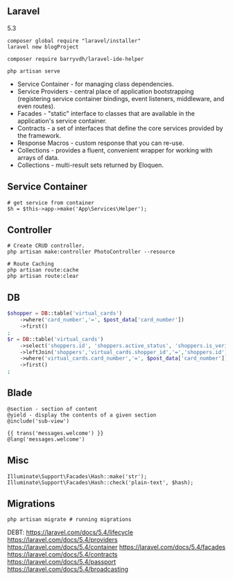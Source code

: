 Laravel
-
5.3

````
composer global require "laravel/installer" 
laravel new blogProject

composer require barryvdh/laravel-ide-helper
````
````
php artisan serve
````

* Service Container - for managing class dependencies.
* Service Providers - central place of application bootstrapping
  (registering service container bindings, event listeners, middleware, and even routes).
* Facades - "static" interface to classes that are available in the application\'s service container.
* Contracts - a set of interfaces that define the core services provided by the framework.
* Response Macros - custom response that you can re-use.
* Collections - provides a fluent, convenient wrapper for working with arrays of data.
* Collections - multi-result sets returned by Eloquen.

## Service Container

````
# get service from container
$h = $this->app->make('App\Services\Helper');
````

## Controller

````
# Create CRUD controller.
php artisan make:controller PhotoController --resource

# Route Caching
php artisan route:cache
php artisan route:clear
````

## DB

````php
$shopper = DB::table('virtual_cards')
    ->where('card_number','=', $post_data['card_number'])
    ->first()
;
$r = DB::table('virtual_cards')
    ->select('shoppers.id', 'shoppers.active_status', 'shoppers.is_verified')
    ->leftJoin('shoppers','virtual_cards.shopper_id','=','shoppers.id')
    ->where('virtual_cards.card_number','=', $post_data['card_number'])
    ->first()
;
````

## Blade

````blade
@section - section of content
@yield - display the contents of a given section
@include('sub-view')

{{ trans('messages.welcome') }}
@lang('messages.welcome')
````

## Misc

````
Illuminate\Support\Facades\Hash::make('str');
Illuminate\Support\Facades\Hash::check('plain-text', $hash);
````

## Migrations

````
php artisan migrate # running migrations
````

DEBT:
https://laravel.com/docs/5.4/lifecycle
https://laravel.com/docs/5.4/providers
https://laravel.com/docs/5.4/container
https://laravel.com/docs/5.4/facades
https://laravel.com/docs/5.4/contracts
https://laravel.com/docs/5.4/passport
https://laravel.com/docs/5.4/broadcasting
